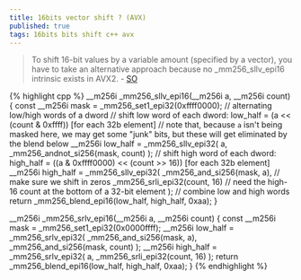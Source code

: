 ```yaml
---
title: 16bits vector shift ? (AVX)
published: true
tags: 16bits bits shift c++ avx
---
```

> To shift 16-bit values by a variable amount (specified by a vector), you have to take an alternative approach because no _mm256_sllv_epi16 intrinsic exists in AVX2. - [SO](https://stackoverflow.com/questions/51789685/reproduce-mm256-sllv-epi16-and-mm256-sllv-epi8-in-avx2)

{% highlight cpp %}
__m256i _mm256_sllv_epi16(__m256i a, __m256i count) {
    const __m256i mask = _mm256_set1_epi32(0xffff0000); // alternating low/high words of a dword
    // shift low word of each dword: low_half = (a << (count & 0xffff)) [for each 32b element]
    // note that, because `a` isn't being masked here, we may get some "junk" bits, but these will get eliminated by the blend below
    __m256i low_half = _mm256_sllv_epi32(
        a,
        _mm256_andnot_si256(mask, count)
    );
    // shift high word of each dword: high_half = ((a & 0xffff0000) << (count >> 16)) [for each 32b element]
    __m256i high_half = _mm256_sllv_epi32(
        _mm256_and_si256(mask, a),     // make sure we shift in zeros
        _mm256_srli_epi32(count, 16)   // need the high-16 count at the bottom of a 32-bit element
    );
    // combine low and high words
    return _mm256_blend_epi16(low_half, high_half, 0xaa);
}

__m256i _mm256_srlv_epi16(__m256i a, __m256i count) {
    const __m256i mask = _mm256_set1_epi32(0x0000ffff);
    __m256i low_half = _mm256_srlv_epi32(
        _mm256_and_si256(mask, a),
        _mm256_and_si256(mask, count)
    );
    __m256i high_half = _mm256_srlv_epi32(
        a,
        _mm256_srli_epi32(count, 16)
    );
    return _mm256_blend_epi16(low_half, high_half, 0xaa);
}
{% endhighlight %}
